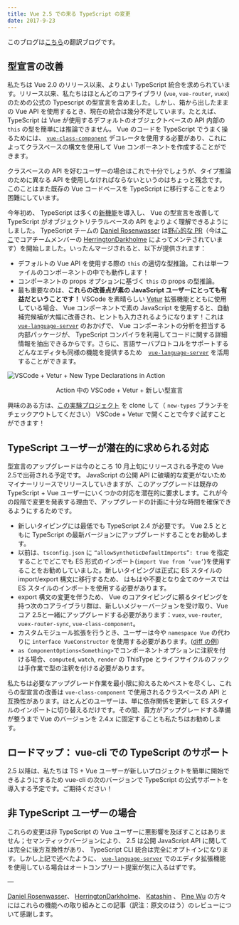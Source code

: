 ```yaml
---
title: Vue 2.5 での来る TypeScript の変更
date: 2017-9-23
---
```


このブログは[こちら](https://medium.com/the-vue-point/upcoming-typescript-changes-in-vue-2-5-e9bd7e2ecf08)の翻訳ブログです。

## 型宣言の改善
私たちは Vue 2.0 のリリース以来、よりよい TypeScript 統合を求められています。リリース以来、私たちはほとんどのコアライブラリ (`vue`, `vue-router`, `vuex`) のための公式の Typescript の型宣言を含めました。しかし、箱から出したままの Vue API を使用するとき、現在の統合は幾分不足しています。たとえば、 TypeScript は Vue が使用するデフォルトのオブジェクトベースの API 内部の `this` の型を簡単には推論できません。 Vue のコードを TypeScript でうまく操るためには、 [`vue-class-component`](https://github.com/vuejs/vue-class-component) デコレータを使用する必要があり、これによってクラスベースの構文を使用して Vue コンポーネントを作成することができます。

クラスベースの API を好むユーザーの場合はこれで十分でしょうが、タイプ推論のために異なる API を使用しなければならないというのはちょっと残念です。このことはまた既存の Vue コードベースを TypeScript に移行することをより困難にしています。

今年初め、 TypeScript は多くの[新機能](https://github.com/Microsoft/TypeScript/pull/14141)を導入し、 Vue の型宣言を改善して TypeScript がオブジェクトリテラルベースの API をよりよく理解できるようにしました。 TypeScript チームの [Daniel Rosenwasser](https://github.com/DanielRosenwasser) は[野心的な PR](https://github.com/vuejs/vue/pull/5887)（今は[ここ](https://github.com/vuejs/vue/pull/6391)でコアチームメンバーの [HerringtonDarkholme](https://github.com/HerringtonDarkholme) によってメンテされています）を開始しました。いったんマージされると、以下が提供されます：
- デフォルトの Vue API を使用する際の `this` の適切な型推論。これは単一ファイルのコンポーネントの中でも動作します！
- コンポーネントの props オプションに基づく `this` の props の型推論。
- 最も重要なのは、<b>これらの改善点が素の JavaScript ユーザーにとっても有益だということです！</b> VSCode を素晴らしい [Vetur](https://github.com/vuejs/vetur) 拡張機能とともに使用している場合、 Vue コンポーネントで素の JavaScript を使用すると、自動補完候補が大幅に改善され、ヒントも入力されるようになります！これは [`vue-language-server`](https://www.npmjs.com/package/vue-language-server) のおかげで、 Vue コンポーネントの分析を担当する内部パッケージが、 TypeScript コンパイラを利用してコードに関する詳細情報を抽出できるからです。さらに、言語サーバプロトコルをサポートするどんなエディタも同様の機能を提供するため　[`vue-language-server`](https://www.npmjs.com/package/vue-language-server) を活用することができます。

![VSCode + Vetur + New Type Declarations in Action](https://cdn-images-1.medium.com/max/2000/1*ftKUpzYGIzn1eS87JcBS8Q.gif)
<figcaption style="font-size:14px;text-align:center;">Action 中の VSCode + Vetur + 新しい型宣言</figcaption>


興味のある方は、[この実験プロジェクト](https://github.com/octref/veturpack/tree/new-types) を clone して（ `new-types` ブランチをチェックアウトしてください） VSCode + Vetur で開くことで今すぐ試すことができます！

## TypeScript ユーザーが潜在的に求められる対応
型宣言のアップグレードは今のところ 10 月上旬にリリースされる予定の Vue 2.5で出荷される予定です。 JavaScript の公開 API に破壊的な変更がないためマイナーリリースでリリースしていきますが、このアップグレードは既存の TypeScript + Vue ユーザーにいくつかの対応を潜在的に要求します。これが今の段階で変更を発表する理由で、アップグレードの計画に十分な時間を確保できるようにするためです。
- 新しいタイピングには最低でも TypeScript 2.4 が必要です。 Vue 2.5 とともに TypeScript の最新バージョンにアップグレードすることをお勧めします。
- 以前は、`tsconfig.json` に `“allowSyntheticDefaultImports”: true` を指定することでどこでも ES 形式のインポート(`import Vue from ‘vue’`)を使用することをお勧めしていました。新しいタイピングは正式に ES スタイルの import/export 構文に移行するため、 はもはや不要となり全てのケースでは ES スタイルのインポートを使用する必要があります。
- export 構文の変更を伴うため、 Vue のコアタイピングに頼るタイピングを持つ次のコアライブラリ群は、新しいメジャーバージョンを受け取り、Vue コア 2.5と一緒にアップグレードする必要があります：`vuex`, `vue-router`, `vuex-router-sync`, `vue-class-component`。
- カスタムモジュール拡張を行うとき、ユーザーは今や `namespace Vue` の代わりに `interface VueConstructor` を使用する必要があります。([diff の例](https://github.com/vuejs/vue/pull/6391/files#diff-1c3e3e4cf681d5fde88941717da1058aL11))
- `as ComponentOptions<Something>`でコンポーネントオプションに注釈を付ける場合、`computed`, `watch`, `render` の ThisType とライフサイクルのフックは手作業で型の注釈を付ける必要があります。

私たちは必要なアップグレード作業を最小限に抑えるためベストを尽くし、これらの型宣言の改善は `vue-class-component` で使用されるクラスベースの API と互換性があります。ほとんどのユーザーは、単に依存関係を更新して ES スタイルのインポートに切り替えるだけです。その間、貴方がアップグレードする準備が整うまで Vue のバージョンを 2.4.x に固定することも私たちはお勧めします。

## ロードマップ： vue-cli での TypeScript のサポート
2.5 以降は、私たちは TS + Vue ユーザーが新しいプロジェクトを簡単に開始できるようにするため vue-cli の次のバージョンで TypeScript の公式サポートを導入する予定です。ご期待ください！

## 非 TypeScript ユーザーの場合
これらの変更は非 TypeScript の Vue ユーザーに悪影響を及ぼすことはありません；セマンティックバージョンにより、 2.5 は公開 JavaScript API に関しては完全に後方互換性があり、 TypeScript CLI 統合は完全にオプトインになります。しかし上記で述べたように、 [`vue-language-server`](https://github.com/vuejs/vetur/tree/master/server) でのエディタ拡張機能を使用している場合はオートコンプリート提案が気に入るはずです。

—

[Daniel Rosenwasser](https://github.com/danielrosenwasser)、 [HerringtonDarkholme](https://github.com/HerringtonDarkholme)、 [Katashin](https://github.com/ktsn) 、 [Pine Wu](https://github.com/octref)
の方々にはこれらの機能への取り組みとこの記事（訳注：原文のほう）のレビューについて感謝します。
